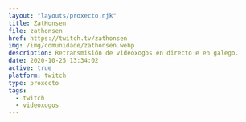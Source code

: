 ```yaml
---
layout: "layouts/proxecto.njk"
title: ZatHonsen
file: zathonsen
href: https://twitch.tv/zathonsen
img: /img/comunidade/zathonsen.webp
description: Retransmisión de videoxogos en directo e en galego.
date: 2020-10-25 13:34:02
active: true
platform: twitch
type: proxecto
tags:
  - twitch
  - videoxogos
---
```


